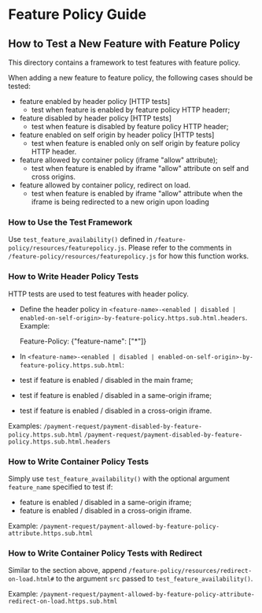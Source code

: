 # Feature Policy Guide
## How to Test a New Feature with Feature Policy

This directory contains a framework to test features with feature policy.

When adding a new feature to feature policy, the following cases should be tested:
* feature enabled by header policy [HTTP tests]
    + test when feature is enabled by feature policy HTTP headerr;
* feature disabled by header policy [HTTP tests]
    + test when feature is disabled by feature policy HTTP header;
* feature enabled on self origin by header policy [HTTP tests]
    + test when feature is enabled only on self origin by feature policy HTTP
    header.
* feature allowed by container policy (iframe "allow" attribute);
    + test when feature is enabled by iframe "allow" attribute on self and cross
    origins.
* feature allowed by container policy, redirect on load.
    + test when feature is enabled by iframe "allow" attribute when the iframe
    is being redirected to a new origin upon loading

### How to Use the Test Framework
Use `test_feature_availability()` defined in
`/feature-policy/resources/featurepolicy.js`. Please refer to the comments
in `/feature-policy/resources/featurepolicy.js` for how this function works.

### How to Write Header Policy Tests
HTTP tests are used to test features with header policy.

* Define the header policy in `<feature-name>-<enabled | disabled | enabled-on-self-origin>-by-feature-policy.https.sub.html.headers`. Example:

    Feature-Policy: {"feature-name": ["*"]}


* In `<feature-name>-<enabled | disabled | enabled-on-self-origin>-by-feature-policy.https.sub.html`:
* test if feature is enabled / disabled in the main frame;
* test if feature is enabled / disabled in a same-origin iframe;
* test if feature is enabled / disabled in a cross-origin iframe.

Examples:
`/payment-request/payment-disabled-by-feature-policy.https.sub.html`
`/payment-request/payment-disabled-by-feature-policy.https.sub.html.headers`

### How to Write Container Policy Tests
Simply use `test_feature_availability()` with the optional argument
`feature_name` specified to test if:
* feature is enabled / disabled in a same-origin iframe;
* feature is enabled / disabled in a cross-origin iframe.

Example:
`/payment-request/payment-allowed-by-feature-policy-attribute.https.sub.html`

### How to Write Container Policy Tests with Redirect
Similar to the section above, append
`/feature-policy/resources/redirect-on-load.html#` to the argument `src`
passed to `test_feature_availability()`.

Example:
`/payment-request/payment-allowed-by-feature-policy-attribute-redirect-on-load.https.sub.html`

